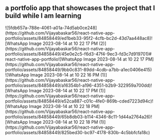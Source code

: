a portfolio app that showcases the project that I build while I am learning
---

<div width='900px' height='900px'>
![5fdb657a-788e-4061-a01a-74d5ab0ce248](https://github.com/Vijayabaskar56/react-native-app-portfolio/assets/84858449/ed1beb33-95f2-4cfb-bc2d-43d7aa448ac8)![WhatsApp Image 2023-08-14 at 10 22 17 PM (2)](https://github.com/Vijayabaskar56/react-native-app-portfolio/assets/84858449/45e0e2c5-f6d3-47f4-9ec3-fd3c7d919701)# react-native-app-portfolio![WhatsApp Image 2023-08-14 at 10 22 17 PM](https://github.com/Vijayabaskar56/react-native-app-portfolio/assets/84858449/9bb0c831-89dd-4cdb-a7bb-a1ec0406e415)
</div>

<div width='900px' height='900px'>  
![WhatsApp Image 2023-08-14 at 10 22 16 PM (1)](https://github.com/Vijayabaskar56/react-native-app-portfolio/assets/84858449/a16354b1-a196-4351-b2b9-322959a700dd)![WhatsApp Image 2023-08-14 at 10 22 17 PM (1)](https://github.com/Vijayabaskar56/react-native-app-portfolio/assets/84858449/e52ca887-c01c-4fe0-869b-cded7223d94c)![WhatsApp Image 2023-08-14 at 10 22 18 PM](https://github.com/Vijayabaskar56/react-native-app-portfolio/assets/84858449/65b8db03-b114-4346-8c11-1d44a2764a26)![WhatsApp Image 2023-08-14 at 10 22 18 PM (1)](https://github.com/Vijayabaskar56/react-native-app-portfolio/assets/84858449/825bed30-bc97-4178-830b-4c5bbfcfa18c)
</div>


